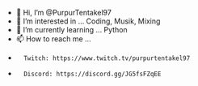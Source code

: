 - 👋 Hi, I’m @PurpurTentakel97
- 👀 I’m interested in ... Coding, Musik, Mixing
- 🌱 I’m currently learning ... Python
- 📫 How to reach me ... 	
-       Twitch: https://www.twitch.tv/purpurtentakel97
-       Discord: https://discord.gg/JG5fsFZqEE

<!---
PurpurTentakel97/PurpurTentakel97 is a ✨ special ✨ repository because its `README.md` (this file) appears on your GitHub profile.
You can click the Preview link to take a look at your changes.
--->
